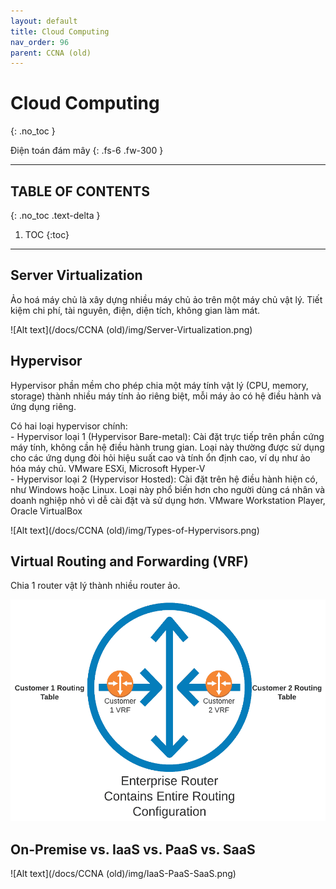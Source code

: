 ```yaml
---
layout: default
title: Cloud Computing
nav_order: 96
parent: CCNA (old)
---
```


# Cloud Computing
{: .no_toc }

Điện toán đám mây
{: .fs-6 .fw-300 }

---

## TABLE OF CONTENTS
{: .no_toc .text-delta }

1. TOC
{:toc}

---

## Server Virtualization

Ảo hoá máy chủ là xây dựng nhiều máy chủ ảo trên một máy chủ vật lý. Tiết kiệm chi phí, tài nguyên, điện, diện tích, không gian làm mát.

![Alt text](/docs/CCNA (old)/img/Server-Virtualization.png)

## Hypervisor

Hypervisor phần mềm cho phép chia một máy tính vật lý (CPU, memory, storage) thành nhiều máy tính ảo riêng biệt, mỗi máy ảo có hệ điều hành và ứng dụng riêng.

Có hai loại hypervisor chính: <br>
\- Hypervisor loại 1 (Hypervisor Bare-metal): Cài đặt trực tiếp trên phần cứng máy tính, không cần hệ điều hành trung gian. Loại này thường được sử dụng cho các ứng dụng đòi hỏi hiệu suất cao và tính ổn định cao, ví dụ như ảo hóa máy chủ. VMware ESXi, Microsoft Hyper-V <br>
\- Hypervisor loại 2 (Hypervisor Hosted): Cài đặt trên hệ điều hành hiện có, như Windows hoặc Linux. Loại này phổ biến hơn cho người dùng cá nhân và doanh nghiệp nhỏ vì dễ cài đặt và sử dụng hơn. VMware Workstation Player, Oracle VirtualBox <br>

![Alt text](/docs/CCNA (old)/img/Types-of-Hypervisors.png)

## Virtual Routing and Forwarding (VRF)

Chia 1 router vật lý thành nhiều router ảo.

<img src="/docs/CCNA (old)/img/Virtual-Routing-and-Forwarding.png" height="355" width="518" />

## On-Premise vs. IaaS vs. PaaS vs. SaaS

![Alt text](/docs/CCNA (old)/img/IaaS-PaaS-SaaS.png)
